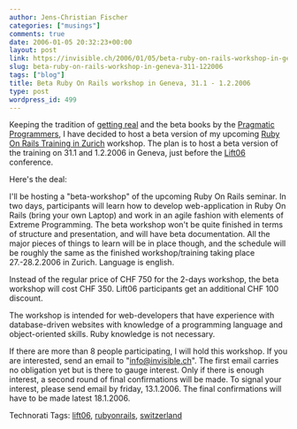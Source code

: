 ```yaml
---
author: Jens-Christian Fischer
categories: ["musings"]
comments: true
date: 2006-01-05 20:32:23+00:00
layout: post
link: https://invisible.ch/2006/01/05/beta-ruby-on-rails-workshop-in-geneva-311-122006/
slug: beta-ruby-on-rails-workshop-in-geneva-311-122006
tags: ["blog"]
title: Beta Ruby On Rails workshop in Geneva, 31.1 - 1.2.2006
type: post
wordpress_id: 499
---
```


Keeping the tradition of [getting real][1] and the beta books by the [Pragmatic Programmers][2], I have decided to host a beta version of my upcoming [Ruby On Rails Training in Zurich][3] workshop. The plan is to host a beta version of the training on 31.1 and 1.2.2006 in Geneva, just before the [Lift06][4] conference.

Here's the deal:

I'll be hosting a "beta-workshop" of the upcoming Ruby On Rails seminar. In two days, participants will learn how to develop web-application in Ruby On Rails (bring your own Laptop) and work in an agile fashion with elements of Extreme Programming. The beta workshop won't be quite finished in terms of structure and presentation, and will have beta documentation. All the major pieces of things to learn will be in place though, and the schedule will be roughly the same as the finished  workshop/training taking place 27.-28.2.2006 in Zurich. Language is english.

Instead of the regular price of CHF 750 for the 2-days workshop, the beta workshop will cost CHF 350. Lift06 participants get an additional CHF 100 discount.

The workshop is intended for web-developers that have experience with database-driven websites with knowledge of a programming language and object-oriented skills. Ruby knowledge is not necessary.

If there are more than 8 people participating, I will hold this workshop. If you are interested, send an email to "info@invisible.ch". The first email carries no obligation yet but is there to gauge interest. Only if there is enough interest, a second round of final confirmations will be made. To signal your interest, please send email by friday, 13.1.2006. The final confirmations will have to be made latest 18.1.2006.



[1]: https://37signals.com/svn/archives2/getting_real_release_something_today.php
[2]: https://pragmaticprogrammer.com/
[3]: /2006/01/05/ruby-on-rails-training-in-zurich/
[4]: https://www.lift06.org



Technorati Tags: [lift06](https://www.technorati.com/tag/lift06), [rubyonrails](https://www.technorati.com/tag/rubyonrails), [switzerland](https://www.technorati.com/tag/switzerland)
